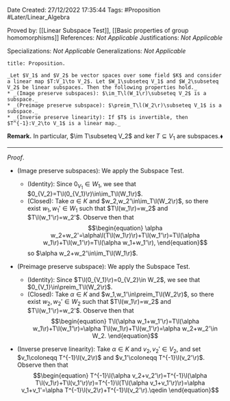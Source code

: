 <div class="topSpace"></div>

Date Created: 27/12/2022 17:35:44
Tags: #Proposition #Later/Linear_Algebra

Proved by: [[Linear Subspace Test]], [[Basic properties of group homomorphisms]]
References: _Not Applicable_
Justifications: _Not Applicable_

Specializations: _Not Applicable_
Generalizations: _Not Applicable_

``` ad-Proposition
title: Proposition.

_Let $V_1$ and $V_2$ be vector spaces over some field $K$ and consider a linear map $T:V_1\to V_2$. Let $W_1\subseteq V_1$ and $W_2\subseteq V_2$ be linear subspaces. Then the following properties hold._
* _(Image preserve subspaces): $\im_T\l(W_1\r)\subseteq V_2$ is a subspace._
* _(Preimage preserve subspace): $\preim_T\l(W_2\r)\subseteq V_1$ is a subspace._
* _(Inverse preserve linearity): If $T$ is invertible, then $T^{-1}:V_2\to V_1$ is a linear map._

```

**Remark.** In particular, $\im T\subseteq V_2$ and $\ker T\subseteq V_1$ are subspaces.<span style="float:right;">$\blacklozenge$</span>

---

_Proof_.
* (Image preserve subspaces): We apply the Subspace Test.
    * (Identity): Since $0_{V_1}\in W_1$, we see that $0_{V_2}=T\l(0_{V_1}\r)\in\im_T\l(W_1\r)$.
    * (Closed): Take $\alpha\in K$ and $w_2,w_2'\in\im_T\l(W_2\r)$, so there exist $w_1,w_1'\in W_1$ such that $T\l(w_1\r)=w_2$ and $T\l(w_1'\r)=w_2'$. Observe then that
    $$\begin{equation}
        \alpha w_2+w_2'=\alpha\l(T\l(w_1\r)\r)+T\l(w_1'\r)=T\l(\alpha w_1\r)+T\l(w_1'\r)=T\l(\alpha w_1+w_1'\r),
    \end{equation}$$
    so $\alpha w_2+w_2'\in\im_T\l(W_1\r)$.

* (Preimage preserve subspace): We apply the Subspace Test.
    * (Identity): Since $T\l(0_{V_1}\r)=0_{V_2}\in W_2$, we see that $0_{V_1}\in\preim_T\l(W_2\r)$.
    * (Closed): Take $\alpha\in K$ and $w_1,w_1'\in\preim_T\l(W_2\r)$, so there exist $w_2,w_2'\in W_2$ such that $T\l(w_1\r)=w_2$ and $T\l(w_1'\r)=w_2'$. Observe then that
    $$\begin{equation}
        T\l(\alpha w_1+w_1'\r)=T\l(\alpha w_1\r)+T\l(w_1'\r)=\alpha T\l(w_1\r)+T\l(w_1'\r)=\alpha w_2+w_2'\in W_2.
    \end{equation}$$
* (Inverse preserve linearity): Take $\alpha\in K$ and $v_2,v_2'\in V_2$, and set $v_1\coloneqq T^{-1}\l(v_2\r)$ and $v_1'\coloneqq T^{-1}\l(v_2'\r)$. Observe then that
$$\begin{equation}
    T^{-1}\l(\alpha v_2+v_2'\r)=T^{-1}\l(\alpha T\l(v_1\r)+T\l(v_1'\r)\r)=T^{-1}\l(T\l(\alpha v_1+v_1'\r)\r)=\alpha v_1+v_1'=\alpha T^{-1}\l(v_2\r)+T^{-1}\l(v_2'\r).\qedin
\end{equation}$$
